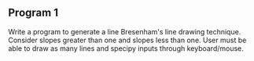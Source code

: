 ## Program 1

Write a program to generate a line Bresenham's line drawing technique. Consider slopes greater than one and slopes less than one. User must be able to draw as many lines and specipy inputs through keyboard/mouse.
